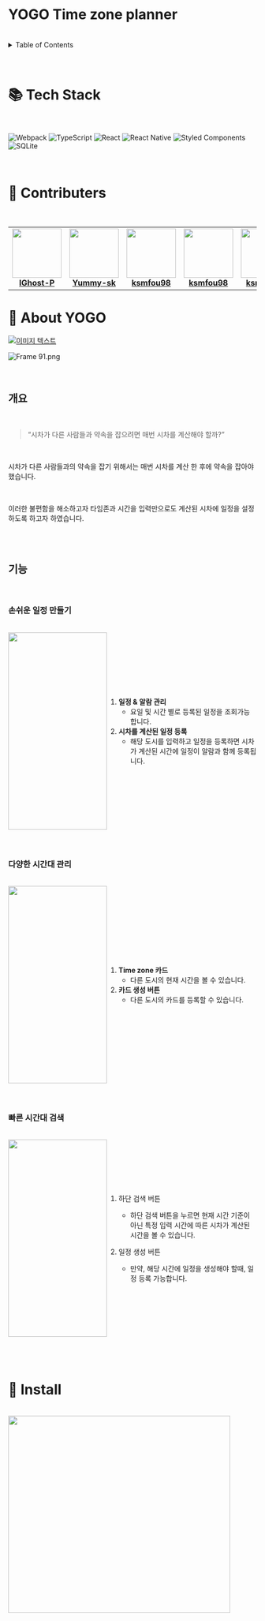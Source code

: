# YOGO Time zone planner

<br/>

<details>
  <summary>Table of Contents</summary>
  <ol>
    <li><a href="#📚 Tech Stack">📚 Tech Stack</a></li>
    <li><a href="#🎉 Contributers">🎉 Contributers</a></li>
    <li>
        <a href="#📕 About YOGO">📕 About YOGO</a>
        <ul>
            <li><a href="#개요">개요</a></li>
            <li><a href="#기능">기능</a></li>
      </ul>
    </li>
    <li><a href="#📲 Install">📲 Install</a></li>
  </ol>
</details>

<br/>
<br/>

# 📚 Tech Stack

<br/>

![Webpack](https://img.shields.io/badge/webpack-%238DD6F9.svg?style=for-the-badge&logo=webpack&logoColor=black)
![TypeScript](https://img.shields.io/badge/typescript-%23007ACC.svg?style=for-the-badge&logo=typescript&logoColor=white)
![React](https://img.shields.io/badge/react-%2320232a.svg?style=for-the-badge&logo=react&logoColor=%2361DAFB)
![React Native](https://img.shields.io/badge/react_native-%2320232a.svg?style=for-the-badge&logo=react&logoColor=%2361DAFB)
![Styled Components](https://img.shields.io/badge/styled--components-DB7093?style=for-the-badge&logo=styled-components&logoColor=white)
![SQLite](https://img.shields.io/badge/sqlite-%2307405e.svg?style=for-the-badge&logo=sqlite&logoColor=white)

<br/>

# 🎉 Contributers

<br/>

<table align="center">
  <tr>
    <td align="center">
      <a href="https://github.com/IGhost-P">
        <img src="https://avatars.githubusercontent.com/u/79236624?v=4" width="100px;" alt="" /><br />
        <b>IGhost-P</b>
      </a>
    </td>
    <td align="center">
      <a href="https://github.com/Yummy-sk">
        <img src="https://avatars.githubusercontent.com/u/60822846?v=4" width="100px;" alt="" /><br />
        <b>Yummy-sk</b>
      </a>
    </td>
    <td align="center">
      <a href="https://github.com/kimseungdeok">
        <img src="https://avatars.githubusercontent.com/u/81807434?v=4" width="100px;" alt="" /><br />
        <b>ksmfou98</b>
      </a>
    </td>
    <td align="center">
      <a href="https://github.com/HY219">
        <img src="https://avatars.githubusercontent.com/u/82134668?v=4" width="100px;" alt="" /><br />
        <b>ksmfou98</b>
      </a>
    </td>
    <td align="center">
      <a href="https://github.com/Woongstar">
        <img src="https://avatars.githubusercontent.com/u/69667560?v=4" width="100px;" alt="" /><br />
        <b>ksmfou98</b>
      </a>
    </td>
  </tr>
</table>

# 📕 About YOGO

[![이미지 텍스트](https://i.imgur.com/Wzmyvam.jpg)](https://youtu.be/zHVuFmpARY0)

![Frame 91.png](https://s3.us-west-2.amazonaws.com/secure.notion-static.com/6c7ff75f-54f5-4576-902d-c82b6519fd2e/Frame_91.png?X-Amz-Algorithm=AWS4-HMAC-SHA256&X-Amz-Content-Sha256=UNSIGNED-PAYLOAD&X-Amz-Credential=AKIAT73L2G45EIPT3X45%2F20220606%2Fus-west-2%2Fs3%2Faws4_request&X-Amz-Date=20220606T093238Z&X-Amz-Expires=86400&X-Amz-Signature=9b0ed0e2db677c3eae83eeb6818ea9fc04739f9649f54c2bd906500df1c309df&X-Amz-SignedHeaders=host&response-content-disposition=filename%20%3D%22Frame%252091.png%22&x-id=GetObject)

<br/>

## 개요

<br/>

> “시차가 다른 사람들과 약속을 잡으려면 매번 시차를 계산해야 할까?”

<br/>

시차가 다른 사람들과의 약속을 잡기 위해서는 매번 시차를 계산 한 후에 약속을 잡아야 했습니다.

<br/>

이러한 불편함을 해소하고자 타임존과 시간을 입력만으로도 계산된 시차에 일정을 설정 하도록 하고자 하였습니다.

<br/>
<br/>

## 기능

<br/>

### 손쉬운 일정 만들기

<br/>

<div style="display: flex; width: fit-content; height: 400px; justify-content: center; align-items: center;">
<img src="https://s3.us-west-2.amazonaws.com/secure.notion-static.com/0ab7ac00-f9a9-4562-909d-549414cf93cd/uploadGif.gif?X-Amz-Algorithm=AWS4-HMAC-SHA256&X-Amz-Content-Sha256=UNSIGNED-PAYLOAD&X-Amz-Credential=AKIAT73L2G45EIPT3X45%2F20220606%2Fus-west-2%2Fs3%2Faws4_request&X-Amz-Date=20220606T093305Z&X-Amz-Expires=86400&X-Amz-Signature=84b5a16092ad8f6845dbbbcaa9e2ebe42ebf48d26f90b64207a4d88da4cb2cde&X-Amz-SignedHeaders=host&response-content-disposition=filename%20%3D%22uploadGif.gif%22&x-id=GetObject"  width="200" height="400"/>

1. **일정 & 알람 관리**
   - 요일 및 시간 별로 등록된 일정을 조회가능 합니다.
2. **시차를 계산된 일정 등록**
   - 해당 도시를 입력하고 일정을 등록하면 시차가 계산된 시간에 일정이 알람과 함께 등록됩니다.
   </div>

<br/>
<br/>

### 다양한 시간대 관리

<br/>

<div style="display: flex; width: fit-content; height: 400px; justify-content: center; align-items: center;">
<img src="https://s3.us-west-2.amazonaws.com/secure.notion-static.com/7e2c9807-41e8-43a6-805b-6d26658c5c79/timezoneGif.gif?X-Amz-Algorithm=AWS4-HMAC-SHA256&X-Amz-Content-Sha256=UNSIGNED-PAYLOAD&X-Amz-Credential=AKIAT73L2G45EIPT3X45%2F20220606%2Fus-west-2%2Fs3%2Faws4_request&X-Amz-Date=20220606T093332Z&X-Amz-Expires=86400&X-Amz-Signature=5b047862677a20d9cf20398ace481bc3d4e0e91eade6050839828110c3630341&X-Amz-SignedHeaders=host&response-content-disposition=filename%20%3D%22timezoneGif.gif%22&x-id=GetObject"  width="200" height="400"/>

1. **Time zone 카드**
   - 다른 도시의 현재 시간을 볼 수 있습니다.
2. **카드 생성 버튼**
   - 다른 도시의 카드를 등록할 수 있습니다.
   </div>

<br/>
<br/>

### 빠른 시간대 검색

<br/>

<div style="display: flex; width: fit-content; height: 400px; justify-content: center; align-items: center;">
<img src="https://s3.us-west-2.amazonaws.com/secure.notion-static.com/c8da8358-ba31-47ba-a553-aa4f9511bdaa/selectGif.gif?X-Amz-Algorithm=AWS4-HMAC-SHA256&X-Amz-Content-Sha256=UNSIGNED-PAYLOAD&X-Amz-Credential=AKIAT73L2G45EIPT3X45%2F20220606%2Fus-west-2%2Fs3%2Faws4_request&X-Amz-Date=20220606T093934Z&X-Amz-Expires=86400&X-Amz-Signature=34ed09dfd860fd9de1eb1edabdccea1b130cba2c298a22535bc9ce5e54cbf139&X-Amz-SignedHeaders=host&response-content-disposition=filename%20%3D%22selectGif.gif%22&x-id=GetObject"  width="200" height="400"/>

1. 하단 검색 버튼
   - 하단 검색 버튼을 누르면 현재 시간 기준이 아닌 특정 입력 시간에 따른 시차가 계산된 시간을 볼 수 있습니다.
2. 일정 생성 버튼

   - 만약, 해당 시간에 일정을 생성해야 할때, 일정 등록 가능합니다.
     </div>

        <br/>
     <br/>

<br/>

# 📲 Install

<br/>

<a href="https://apps.apple.com/kr/app/yogo-time-zone-planner/id1626444795">
<img src="https://i.imgur.com/PVRBqHv.png" style="display: flex; justify-content: center; align-items: center;"  width="450" height="400"/>
</a>
